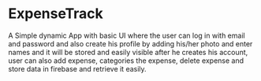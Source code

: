 # ExpenseTrack

A Simple dynamic App with basic UI where the user can log in with email and password and also create his profile by adding his/her photo and enter names and it will be stored and easily visible after he creates his account, user can also add expense, categories the expense, delete expense and store data in firebase and retrieve it easily.
